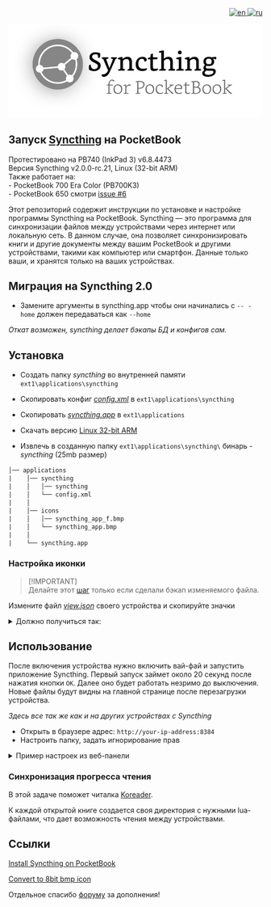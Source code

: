 <p align="right">
  <a href="https://github.com/mikedigriz/Syncthing-for-PocketBook/blob/main/README.en.md">
    <img src="https://img.shields.io/badge/lang-en-red.svg" alt="en">
  </a>
    <a href="https://github.com/mikedigriz/Syncthing-for-PocketBook/blob/main/README.md">
    <img src="https://img.shields.io/badge/lang-ru-blue.svg" alt="ru">
  </a>
</p>

[![Syncthing-for-PocketBook](res/syncthing-pb-logo.png)](https://syncthing.net/)
## Запуск [Syncthing](https://syncthing.net/) на PocketBook 
Протестировано на PB740 (InkPad 3) v6.8.4473<br>
Версия Syncthing v2.0.0-rc.21, Linux (32-bit ARM)<br>
Также работает на:
\
\-  PocketBook 700 Era Color (PB700K3)
\
\-  PocketBook 650 смотри [issue #6](https://github.com/mikedigriz/Syncthing-for-PocketBook/issues/6)

Этот репозиторий содержит инструкции по установке и настройке программы Syncthing на PocketBook. Syncthing — это программа для синхронизации файлов между устройствами через интернет или локальную сеть. В данном случае, она позволяет синхронизировать книги и другие документы между вашим PocketBook и другими устройствами, такими как компьютер или смартфон. Данные только ваши, и хранятся только на ваших устройствах.

## Миграция на Syncthing 2.0

- Замените аргументы в syncthing.app чтобы они начинались с `--`
 `-home` должен передаваться как `--home`

*Откат возможен, syncthing делает бэкапы БД и конфигов сам.*

## Установка

- Создать папку *syncthing* во внутренней памяти `ext1\applications\syncthing`

- Скопировать конфиг [*config.xml*](https://github.com/mikedigriz/Syncthing-for-PocketBook/blob/main/config.xml) в `ext1\applications\syncthing`

- Скопировать [*syncthing.app*](https://github.com/mikedigriz/Syncthing-for-PocketBook/blob/main/syncthing.app) в `ext1\applications`

- Скачать версию [Linux 32-bit ARM](https://github.com/syncthing/syncthing/releases/download/v2.0.0-rc.21/syncthing-linux-arm-v2.0.0-rc.21.tar.gz)

- Извлечь в созданную папку `ext1\applications\syncthing\` бинарь - *syncthing* (25mb размер)


```
│── applications
|    │── syncthing
|    │   │── syncthing
|    │   └── config.xml
|    │
|    │── icons
|    │   │── syncthing_app_f.bmp
|    │   └── syncthing_app.bmp
|    │
|    └── syncthing.app
```

### Настройка иконки

> [!IMPORTANT]\
> Делайте этот [шаг](https://github.com/jjrrw174/PocketBook-Desktop-and-App-Customizations/tree/16ae9294fafe287319311cca4e97675d66606a1d?tab=readme-ov-file#adding-custom-app-icons-images) только если сделали бэкап изменяемого файла.

Измените файл [*view.json*](https://github.com/mikedigriz/Syncthing-for-PocketBook/blob/main/view.json) своего устройства и скопируйте значки

<details> <summary>Должно получиться так:</summary>
 <p align="center">
    <img src="res/icon_example_display.jpg" width="35%">
</p> 
ROOT не нужен. Системные папки скрыты.
	
Добавлены 2 записи U_syncthing в `/system/config/desktop/view.json`

Между "applications" и "_comment":
```json
    "applications": {
        "U_syncthing": {
			"path": "/mnt/ext1/applications/syncthing.app",
			"title": "Syncthing",
			"icon": "/mnt/ext1/applications/icons/syncthing_app.bmp",
			"focused_icon": "/mnt/ext1/applications/icons/syncthing_app_f.bmp"
		},
        "_comment":
 ```

В секцию Services:
```json
            {
                "title": "@Services",
                "sort": "title",
                "apps": [
                    "PB_Dropbox",
                    "PB_Cloud",
                    "PB_SendToPB",
                    "U_syncthing"			
                ]
            },
```

Скопированы иконки syncthing_app.bmp, syncthing_app_f.bmp в `/mnt/ext1/applications/icons/`

</details> 

## Использование

После включения устройства нужно включить вай-фай и запустить приложение Syncthing. Первый запуск займет около 20 секунд после нажатия кнопки `ОК`. Далее оно будет работать незримо до выключения. Новые файлы будут видны на главной странице после перезагрузки устройства.

*Здесь все так же как и на других устройствах с Syncthing*
- Открыть в браузере адрес: `http://your-ip-address:8384`
- Настроить папку, задать игнорирование прав


<details> <summary>Пример настроек из веб-панели</summary>
<p align="center">
    <img src="res/good.jpg" width="100%">
</p>
</details> 

### Синхронизация прогресса чтения
В этой задаче поможет читалка [Koreader](https://github.com/koreader/koreader).

К каждой открытой книге создается своя директория с нужными lua-файлами, что дает возможность чтения между устройствами.

## Ссылки

[Install Syncthing on PocketBook](https://blog.tastytea.de/posts/syncthing-on-pocketbook/)

[Convert to 8bit bmp icon](https://gist.github.com/mikedigriz/6830eaaedcbba99afbe216c3d9195c06)

Отдельное спасибо [форуму](https://forum.syncthing.net/t/pls-release-a-version-for-pocketbook/21370/) за дополнения!
